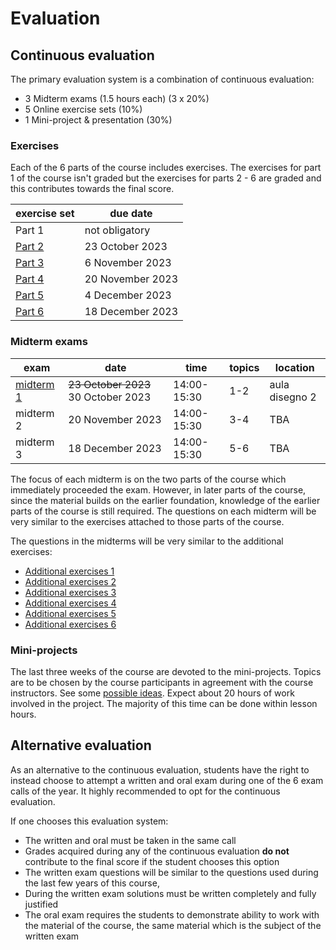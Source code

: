# Evaluation

## Continuous evaluation

The primary evaluation system is a combination of continuous evaluation:

- 3 Midterm exams (1.5 hours each) (3 x 20%)
- 5 Online exercise sets (10%)
- 1 Mini-project & presentation (30%)

### Exercises

Each of the 6 parts of the course includes exercises. The exercises for part 1 of the course isn't graded but the exercises for parts 2 - 6 are graded and this contributes towards the final score.

| exercise set | due date         |
| ------------ | ---------------- |
| Part 1       | not obligatory   |
| [Part 2][2]  | 23 October 2023  |
| [Part 3][3]  | 6 November 2023  |
| [Part 4][4]  | 20 November 2023 |
| [Part 5][5]  | 4 December 2023  |
| [Part 6][6]  | 18 December 2023 |

[2]: https://esamionline.uniroma2.it/course/view.php?id=6165&section=2
[3]: https://esamionline.uniroma2.it/course/view.php?id=6165&section=3
[4]: https://esamionline.uniroma2.it/course/view.php?id=6165&section=4
[5]: https://esamionline.uniroma2.it/course/view.php?id=6165&section=5
[6]: https://esamionline.uniroma2.it/course/view.php?id=6165&section=6

### Midterm exams

| exam              | date                                | time        | topics | location       |
| ----------------- | ----------------------------------- | ----------- | ------ | -------------- |
| [midterm 1][mid1] | ~~23 October 2023~~ 30 October 2023 | 14:00-15:30 | 1-2    | aula disegno 2 |
| midterm 2         | 20 November 2023                    | 14:00-15:30 | 3-4    | TBA            |
| midterm 3         | 18 December 2023                    | 14:00-15:30 | 5-6    | TBA            |

[mid1]: /midterm1.pdf

The focus of each midterm is on the two parts of the course which immediately proceeded the exam. However, in later parts of the course, since the material builds on the earlier foundation, knowledge of the earlier parts of the course is still required. The questions on each midterm will be very similar to the exercises attached to those parts of the course.

The questions in the midterms will be very similar to the additional exercises:

- [Additional exercises 1](/pages/exercises1)
- [Additional exercises 2](/pages/exercises2)
- [Additional exercises 3](/pages/exercises3)
- [Additional exercises 4](/pages/exercises4)
- [Additional exercises 5](/pages/exercises5)
- [Additional exercises 6](/pages/exercises6)

### Mini-projects

The last three weeks of the course are devoted to the mini-projects. Topics are to be chosen by the course participants in agreement with the course instructors. See some [possible ideas](/pages/project). Expect about 20 hours of work involved in the project. The majority of this time can be done within lesson hours.

## Alternative evaluation

As an alternative to the continuous evaluation, students have the right to instead choose to attempt a written and oral exam during one of the 6 exam calls of the year. It highly recommended to opt for the continuous evaluation.

If one chooses this evaluation system:

- The written and oral must be taken in the same call
- Grades acquired during any of the continuous evaluation **do not** contribute to the final score if the student chooses this option
- The written exam questions will be similar to the questions used during the last few years of this course,
- During the written exam solutions must be written completely and fully justified
- The oral exam requires the students to demonstrate ability to work with the material of the course, the same material which is the subject of the written exam
